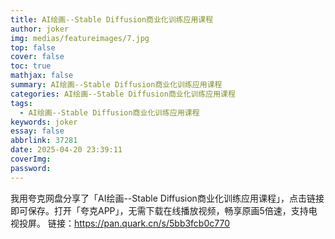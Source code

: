 ```yaml
---
title: AI绘画--Stable Diffusion商业化训练应用课程
author: joker
img: medias/featureimages/7.jpg
top: false
cover: false
toc: true
mathjax: false
summary: AI绘画--Stable Diffusion商业化训练应用课程
categories: AI绘画--Stable Diffusion商业化训练应用课程
tags:
  - AI绘画--Stable Diffusion商业化训练应用课程
keywords: joker
essay: false
abbrlink: 37281
date: 2025-04-20 23:39:11
coverImg:
password:
---
```


我用夸克网盘分享了「AI绘画--Stable Diffusion商业化训练应用课程」，点击链接即可保存。打开「夸克APP」，无需下载在线播放视频，畅享原画5倍速，支持电视投屏。
链接：https://pan.quark.cn/s/5bb3fcb0c770
